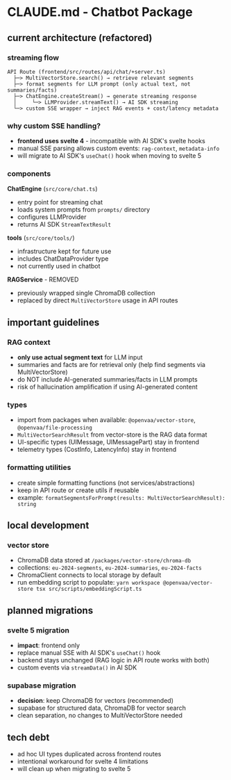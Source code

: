 # CLAUDE.md - Chatbot Package

## current architecture (refactored)

### streaming flow
```
API Route (frontend/src/routes/api/chat/+server.ts)
  ├─> MultiVectorStore.search() → retrieve relevant segments
  ├─> format segments for LLM prompt (only actual text, not summaries/facts)
  ├─> ChatEngine.createStream() → generate streaming response
  │     └─> LLMProvider.streamText() → AI SDK streaming
  └─> custom SSE wrapper → inject RAG events + cost/latency metadata
```

### why custom SSE handling?
- **frontend uses svelte 4** - incompatible with AI SDK's svelte hooks
- manual SSE parsing allows custom events: `rag-context`, `metadata-info`
- will migrate to AI SDK's `useChat()` hook when moving to svelte 5

### components

**ChatEngine** (`src/core/chat.ts`)
- entry point for streaming chat
- loads system prompts from `prompts/` directory
- configures LLMProvider
- returns AI SDK `StreamTextResult`

**tools** (`src/core/tools/`)
- infrastructure kept for future use
- includes ChatDataProvider type
- not currently used in chatbot

**RAGService** - REMOVED
- previously wrapped single ChromaDB collection
- replaced by direct `MultiVectorStore` usage in API routes

## important guidelines

### RAG context
- **only use actual segment text** for LLM input
- summaries and facts are for retrieval only (help find segments via MultiVectorStore)
- do NOT include AI-generated summaries/facts in LLM prompts
- risk of hallucination amplification if using AI-generated content

### types
- import from packages when available: `@openvaa/vector-store`, `@openvaa/file-processing`
- `MultiVectorSearchResult` from vector-store is the RAG data format
- UI-specific types (UIMessage, UIMessagePart) stay in frontend
- telemetry types (CostInfo, LatencyInfo) stay in frontend

### formatting utilities
- create simple formatting functions (not services/abstractions)
- keep in API route or create utils if reusable
- example: `formatSegmentsForPrompt(results: MultiVectorSearchResult): string`

## local development

### vector store
- ChromaDB data stored at `/packages/vector-store/chroma-db`
- collections: `eu-2024-segments`, `eu-2024-summaries`, `eu-2024-facts`
- ChromaClient connects to local storage by default
- run embedding script to populate: `yarn workspace @openvaa/vector-store tsx src/scripts/embeddingScript.ts`

## planned migrations

### svelte 5 migration
- **impact**: frontend only
- replace manual SSE with AI SDK's `useChat()` hook
- backend stays unchanged (RAG logic in API route works with both)
- custom events via `streamData()` in AI SDK

### supabase migration
- **decision**: keep ChromaDB for vectors (recommended)
- supabase for structured data, ChromaDB for vector search
- clean separation, no changes to MultiVectorStore needed

## tech debt
- ad hoc UI types duplicated across frontend routes
- intentional workaround for svelte 4 limitations
- will clean up when migrating to svelte 5

